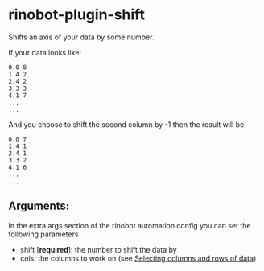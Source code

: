 # rinobot-plugin-shift

Shifts an axis of your data by some number.

If your data looks like:

```
0.0 8
1.4 2
2.4 2
3.3 3
4.1 7
...
...
```

And you choose to shift the second column by -1 then the result will be:

```
0.0 7
1.4 1
2.4 1
3.3 2
4.1 6
...
...
```


## Arguments:

In the extra args section of the rinobot automation config you can set the following parameters

- shift [__required__]: the number to shift the data by
- cols: the columns to work on (see [Selecting columns and rows of data](https://docs.rinocloud.com/rinocloud-desktop/slicing_data.html))
